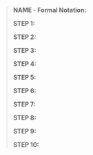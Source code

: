
> **NAME - Formal Notation:**  
>
> **STEP 1:**
>
> **STEP 2:**
>
> **STEP 3:**
>
> **STEP 4:**
>
> **STEP 5:**
>
> **STEP 6:**
>
> **STEP 7:**
>
> **STEP 8:**
>
> **STEP 9:**
>
> **STEP 10:**
>

